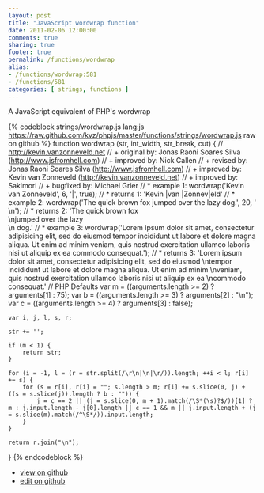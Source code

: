 ```yaml
---
layout: post
title: "JavaScript wordwrap function"
date: 2011-02-06 12:00:00
comments: true
sharing: true
footer: true
permalink: /functions/wordwrap
alias:
- /functions/wordwrap:581
- /functions/581
categories: [ strings, functions ]
---
```

A JavaScript equivalent of PHP's wordwrap
<!-- more -->
{% codeblock strings/wordwrap.js lang:js https://raw.github.com/kvz/phpjs/master/functions/strings/wordwrap.js raw on github %}
function wordwrap (str, int_width, str_break, cut) {
    // http://kevin.vanzonneveld.net
    // +   original by: Jonas Raoni Soares Silva (http://www.jsfromhell.com)
    // +   improved by: Nick Callen
    // +    revised by: Jonas Raoni Soares Silva (http://www.jsfromhell.com)
    // +   improved by: Kevin van Zonneveld (http://kevin.vanzonneveld.net)
    // +   improved by: Sakimori
    // +   bugfixed by: Michael Grier
    // *     example 1: wordwrap('Kevin van Zonneveld', 6, '|', true);
    // *     returns 1: 'Kevin |van |Zonnev|eld'
    // *     example 2: wordwrap('The quick brown fox jumped over the lazy dog.', 20, '<br />\n');
    // *     returns 2: 'The quick brown fox <br />\njumped over the lazy<br />\n dog.'
    // *     example 3: wordwrap('Lorem ipsum dolor sit amet, consectetur adipisicing elit, sed do eiusmod tempor incididunt ut labore et dolore magna aliqua. Ut enim ad minim veniam, quis nostrud exercitation ullamco laboris nisi ut aliquip ex ea commodo consequat.');
    // *     returns 3: 'Lorem ipsum dolor sit amet, consectetur adipisicing elit, sed do eiusmod \ntempor incididunt ut labore et dolore magna aliqua. Ut enim ad minim \nveniam, quis nostrud exercitation ullamco laboris nisi ut aliquip ex ea \ncommodo consequat.'
    // PHP Defaults
    var m = ((arguments.length >= 2) ? arguments[1] : 75);
    var b = ((arguments.length >= 3) ? arguments[2] : "\n");
    var c = ((arguments.length >= 4) ? arguments[3] : false);

    var i, j, l, s, r;

    str += '';

    if (m < 1) {
        return str;
    }

    for (i = -1, l = (r = str.split(/\r\n|\n|\r/)).length; ++i < l; r[i] += s) {
        for (s = r[i], r[i] = ""; s.length > m; r[i] += s.slice(0, j) + ((s = s.slice(j)).length ? b : "")) {
            j = c == 2 || (j = s.slice(0, m + 1).match(/\S*(\s)?$/))[1] ? m : j.input.length - j[0].length || c == 1 && m || j.input.length + (j = s.slice(m).match(/^\S*/)).input.length;
        }
    }

    return r.join("\n");
}
{% endcodeblock %}
<ul>
 <li><a href="https://github.com/kvz/phpjs/blob/master/functions/strings/wordwrap.js">view on github</a></li>
 <li><a href="https://github.com/kvz/phpjs/edit/master/functions/strings/wordwrap.js">edit on github</a></li>
</ul>
